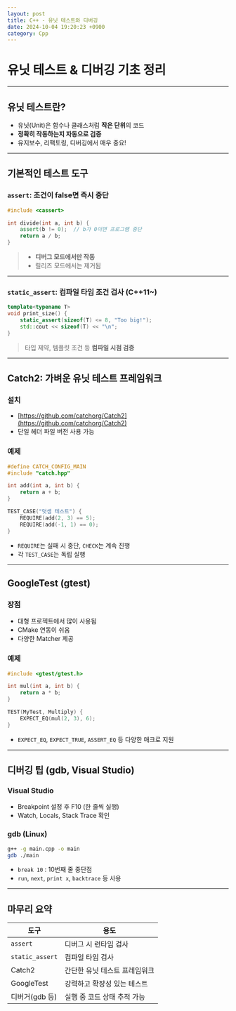 ```yaml
---
layout: post
title: C++ - 유닛 테스트와 디버깅
date: 2024-10-04 19:20:23 +0900
category: Cpp
---
```

# 유닛 테스트 & 디버깅 기초 정리

---

## 유닛 테스트란?

- 유닛(Unit)은 함수나 클래스처럼 **작은 단위**의 코드
- **정확히 작동하는지 자동으로 검증**
- 유지보수, 리팩토링, 디버깅에서 매우 중요!

---

## 기본적인 테스트 도구

### `assert`: 조건이 false면 즉시 중단

```cpp
#include <cassert>

int divide(int a, int b) {
    assert(b != 0);  // b가 0이면 프로그램 중단
    return a / b;
}
```

> - **디버그 모드에서만 작동**
> - 릴리즈 모드에서는 제거됨

---

### `static_assert`: 컴파일 타임 조건 검사 (C++11~)

```cpp
template<typename T>
void print_size() {
    static_assert(sizeof(T) <= 8, "Too big!");
    std::cout << sizeof(T) << "\n";
}
```

> 타입 제약, 템플릿 조건 등 **컴파일 시점 검증**

---

## Catch2: 가벼운 유닛 테스트 프레임워크

### 설치

- [https://github.com/catchorg/Catch2](https://github.com/catchorg/Catch2)
- 단일 헤더 파일 버전 사용 가능

### 예제

```cpp
#define CATCH_CONFIG_MAIN
#include "catch.hpp"

int add(int a, int b) {
    return a + b;
}

TEST_CASE("덧셈 테스트") {
    REQUIRE(add(2, 3) == 5);
    REQUIRE(add(-1, 1) == 0);
}
```

- `REQUIRE`는 실패 시 중단, `CHECK`는 계속 진행
- 각 `TEST_CASE`는 독립 실행

---

## GoogleTest (gtest)

### 장점

- 대형 프로젝트에서 많이 사용됨
- CMake 연동이 쉬움
- 다양한 Matcher 제공

### 예제

```cpp
#include <gtest/gtest.h>

int mul(int a, int b) {
    return a * b;
}

TEST(MyTest, Multiply) {
    EXPECT_EQ(mul(2, 3), 6);
}
```

- `EXPECT_EQ`, `EXPECT_TRUE`, `ASSERT_EQ` 등 다양한 매크로 지원

---

## 디버깅 팁 (gdb, Visual Studio)

### Visual Studio

- Breakpoint 설정 후 F10 (한 줄씩 실행)
- Watch, Locals, Stack Trace 확인

### gdb (Linux)

```sh
g++ -g main.cpp -o main
gdb ./main
```

- `break 10` : 10번째 줄 중단점
- `run`, `next`, `print x`, `backtrace` 등 사용

---

## 마무리 요약

| 도구             | 용도                           |
|------------------|--------------------------------|
| `assert`         | 디버그 시 런타임 검사          |
| `static_assert`  | 컴파일 타임 검사               |
| Catch2           | 간단한 유닛 테스트 프레임워크 |
| GoogleTest       | 강력하고 확장성 있는 테스트   |
| 디버거(gdb 등)   | 실행 중 코드 상태 추적 가능    |